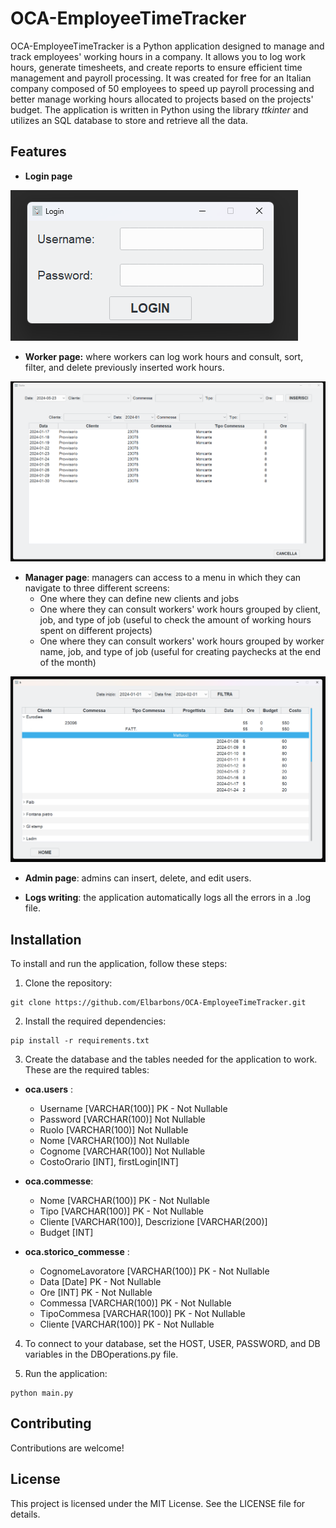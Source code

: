 # OCA-EmployeeTimeTracker
OCA-EmployeeTimeTracker is a Python application designed to manage and track employees' working hours in a company. It allows you to log work hours, generate timesheets, and create reports to ensure efficient time management and payroll processing. It was created for free for an Italian company composed of 50 employees to speed up payroll processing and better manage working hours allocated to projects based on the projects' budget. The application is written in Python using the library *ttkinter* and utilizes an SQL database to store and retrieve all the data.

## Features
- **Login page**
  
![Login page.](Images/Login.png)

- **Worker page:** where workers can log work hours and consult, sort, filter, and delete previously inserted work hours.

![Worker page.](Images/WorkerPage.png)

- **Manager page**: managers can access to a menu in which they can navigate to three different screens:
  + One where they can define new clients and jobs
  + One where they can consult workers' work hours grouped by client, job, and type of job (useful to check the amount of working hours spent on different projects)
  + One where they can consult workers' work hours grouped by worker name, job, and type of job (useful for creating paychecks at the end of the month)

![Manager page.](Images/ManagerPage.png)

- **Admin page**: admins can insert, delete, and edit users.

- **Logs writing**: the application automatically logs all the errors in a .log file.

## Installation
To install and run the application, follow these steps:

1. Clone the repository:
```console
git clone https://github.com/Elbarbons/OCA-EmployeeTimeTracker.git
```

2. Install the required dependencies:
```console
pip install -r requirements.txt
```

3. Create the database and the tables needed for the application to work. These are the required tables:
   
 - **oca.users** :
   + Username  [VARCHAR(100)] PK - Not Nullable
   + Password  [VARCHAR(100)] Not Nullable
   + Ruolo  [VARCHAR(100)] Not Nullable
   + Nome  [VARCHAR(100)] Not Nullable
   + Cognome  [VARCHAR(100)] Not Nullable
   + CostoOrario [INT], firstLogin[INT]

 - **oca.commesse**:
   + Nome [VARCHAR(100)] PK - Not Nullable
   + Tipo [VARCHAR(100)] PK - Not Nullable
   + Cliente  [VARCHAR(100)], Descrizione  [VARCHAR(200)]
   + Budget [INT]
 
 - **oca.storico_commesse** :
   + CognomeLavoratore [VARCHAR(100)] PK - Not Nullable
   + Data [Date] PK - Not Nullable
   + Ore [INT] PK - Not Nullable
   + Commessa [VARCHAR(100)] PK - Not Nullable
   + TipoCommesa [VARCHAR(100)] PK - Not Nullable
   + Cliente [VARCHAR(100)] PK - Not Nullable

4. To connect to your database, set the HOST, USER, PASSWORD, and DB variables in the DBOperations.py file.

5. Run the application:
```console
python main.py
```

## Contributing
Contributions are welcome! 

## License
This project is licensed under the MIT License. See the LICENSE file for details.
